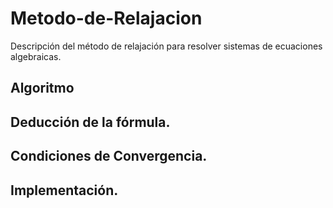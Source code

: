 # Metodo-de-Relajacion

Descripción del método de relajación para resolver sistemas de ecuaciones algebraicas. 

## Algoritmo 


## Deducción de la fórmula. 

## Condiciones de Convergencia. 

## Implementación.  

